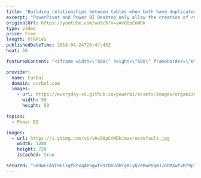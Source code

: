 ```yaml
---
title: "Building relationships between tables when both have duplicates"
excerpt: "PowerPivot and Power BI Desktop only allow the creation of relationships between tables when one of columns forming the relationship does not have duplicate values.  In order to relate these two tables to one another, what we need is a third table with all distinct values from both tables. In this tutorial"
originalUrl: https://youtube.com/watch?v=vAvQ8pCnWDk
type: video
price: Free
length: PT6M14S
publishedDateTime: 2018-04-24T20:47:45Z
heat: 56

featuredContent: "<iframe width=\"800\" height=\"500\" frameborder=\"0\" src=\"https://www.youtube.com/embed/vAvQ8pCnWDk\" allow=\"accelerometer; autoplay; encrypted-media; gyroscope; picture-in-picture\" allowfullscreen></iframe>"

provider:
  name: Curbal
  domain: curbal.com
  images:
    - url: https://everyday-cc.github.io/powerbi/assets/images/organizations/curbal.com-50x50.jpg
      width: 50
      height: 50

topics:
  - Power BI

images:
  - url: https://i.ytimg.com/vi/vAvQ8pCnWDk/maxresdefault.jpg
    width: 1280
    height: 720
    isCached: true

secured: "5m9wEFAVC96isqfRnxgAeogwt99rUU2dHTgKLyQ7eRwP0qmJ/6hMXwYvM79pf499DI1i5Xkk6pPt0KuZ94A5Qaz/WnpN2TSqucMau4FDATF8N5C5IawERALUWg4jPXokaDjA5wXQ5UcnyDQYviUf3P3LuBI6CJ08EJBZwA+mRfbGYKzg3NBLfvkqq6POZtQoePAQCUCb2Nsjog8xJa2GVadVfKAgPu7Wn8zua+ak2jXNGON1ZAgR0Eo9wfFd+OnD57nghKRs5TIx6cRY9UXNl3TP9NR1zHvqEa6RamUFz5Ek2J/u+gh/+W696ze9wDTpa4WbXu7udA3cFEQewA0XtlAKnV39yoSI4cMz6pQM7IZzx+isVMo8M7DKeId+Hn0mxMdzuSIUAnep/xhz1OsDU6zUKIqXY4LhAt12vIBfPmwY/Jw4TbwD5ShxRdnD0PKu;+F3gVV9uGMXz75Im397N1w=="
---
```


